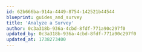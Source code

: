 ```yaml
---
id: 62b666ba-914a-4449-8754-142521b44544
blueprint: guides_and_survey
title: 'Analyze a Survey'
author: 0c3a318b-936a-4cbd-8fdf-771a90c297f0
updated_by: 0c3a318b-936a-4cbd-8fdf-771a90c297f0
updated_at: 1738273400
---
```


